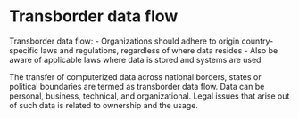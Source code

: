 # Transborder data flow

Transborder data flow: - Organizations should adhere to origin country-specific laws and regulations, regardless of where data resides - Also be aware of applicable laws where data is stored and systems are used

The transfer of computerized data across national borders, states or political boundaries are termed as transborder data flow. Data can be personal, business, technical, and organizational. Legal issues that arise out of such data is related to ownership and the usage.
